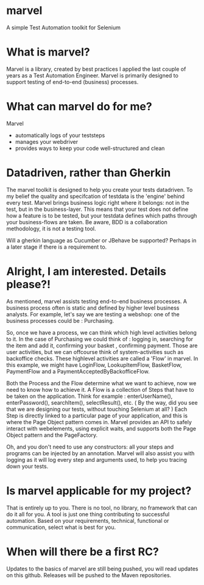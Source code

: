# marvel
A simple Test Automation toolkit for Selenium

# What is marvel?
Marvel is a library, created by best practices I applied the last couple of years as a Test Automation Engineer. Marvel is 
primarily designed to support testing of end-to-end (business) processes. 

# What can marvel do for me?
Marvel 
* automatically logs of your teststeps
* manages your webdriver
* provides ways to keep your code well-structured and clean 

# Datadriven, rather than Gherkin
The marvel toolkit is designed to help you create your tests datadriven. To my belief the quality and specifcation 
of testdata is the 'engine' behind every test. Marvel brings business logic right where it belongs: not in the test, but in the business-layer. 
This means that your test does not define how a feature is to be tested, but your testdata defines which paths through your business-flows are taken.
Be aware, BDD is a collaboration methodology, it is not a testing tool. 

Will a gherkin language as Cucumber or JBehave be supported? 
Perhaps in a later stage if there is a requirement to. 

# Alright, I am interested. Details please?!
As mentioned, marvel assists testing end-to-end business processes. A business process often is static and defined by higher level business analysts.
For example, let's say we are testing a webshop: one of the business processes could be : Purchasing.

So, once we have a process, we can think which high level activities belong to it. In the case of Purchasing we could think of : logging in, searching for the item and add it, confirming your basket , confirming payment.
Those are user activities, but we can offcourse think of system-activities such as backoffice checks. These highlevel activities are called a 'Flow' in marvel.
In this example, we might have LoginFlow, LookupItemFlow, BasketFlow, PaymentFlow and a PaymentAcceptedByBackofficeFlow.

Both the Process and the Flow determine what we want to achieve, now we need to know how to achieve it. A Flow is a collection of Steps that have to be taken on the application. 
Think for example : enterUserName(), enterPassword(), searchItem(), selectResult(), etc. 
( By the way, did you see that we are designing our tests, without touching Selenium at all? )
Each Step is directly linked to a particular page of your application, and this is where the Page Object pattern comes in. Marvel provides
an API to safely interact with webelements, using explicit waits, and supports both the Page Object pattern and the PageFactory.

Oh, and you don't need to use any constructors: all your steps and programs can be injected by an annotation. Marvel will also assist  you with logging
as it will log every step and arguments used, to help you tracing down your tests.

# Is marvel applicable for my project?
That is entirely up to you. There is no tool, no library, no framework that can do it all for you. A tool is just one thing contributing to successful automation. Based on your requirements, technical, functional or communication, select what is best for you. 

# When will there be a first RC?
Updates to the basics of marvel are still being pushed, you will read updates on this github. Releases will be pushed to the Maven repositories.
